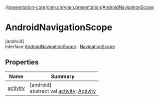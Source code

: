 //[presentation-core](../../../index.md)/[com.chrynan.presentation](../index.md)/[AndroidNavigationScope](index.md)

# AndroidNavigationScope

[android]\
interface [AndroidNavigationScope](index.md) : [NavigationScope](../../../../presentation-core/presentation-core/com.chrynan.presentation/-navigation-scope/index.md)

## Properties

| Name | Summary |
|---|---|
| [activity](activity.md) | [android]<br>abstract val [activity](activity.md): [Activity](https://developer.android.com/reference/kotlin/android/app/Activity.html) |
